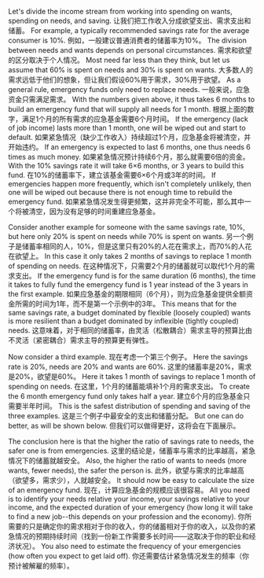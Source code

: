 Let's  divide  the  income  stream  from  working  into  spending  on  wants, spending on needs, and saving.
让我们把工作收入分成欲望支出、需求支出和储蓄。
For example, a typically recommended savings rate for  the  average  consumer  is  10%.
例如，一般建议普通消费者的储蓄率为10%。
The  division  between  needs  and  wants depends on personal circumstances.
需求和欲望的区分取决于个人情况。
Most need far less than they think, but let us assume that 60% is spent on needs and 30% is spent on wants.
大多数人的需求远低于他们的想象，但让我们假设60%用于需求，30%用于欲望。
As a general rule, emergency funds only need to replace needs.
一般来说，应急资金只需满足需求。
With the numbers given above, it thus takes 6 months to build an emergency fund that will supply all needs for 1 month.
根据上面的数字，满足1个月的所有需求的应急基金需要6个月时间。
If the emergency (lack of job income) lasts more than 1 month, one will be wiped out and start to default.
如果紧急情况（缺少工作收入）持续超过1个月，应急基金将被清空，并开始违约。
If an emergency is expected to last 6 months, one thus needs 6 times as much money.
如果紧急情况预计持续6个月，那么就需要6倍的资金。
With the 10% savings rate it will take 6×6  months,  or  3  years  to  build  this  fund.
在10%的储蓄率下，建立该基金需要6×6个月或3年的时间。
If  emergencies  happen  more frequently, which isn't completely unlikely, then one will be wiped out because there is not enough time to rebuild the emergency fund.
如果紧急情况发生得更频繁，这并非完全不可能，那么其中一个将被清空，因为没有足够的时间重建应急基金。

Consider another example for someone with the same savings rate, 10%, but here only 20% is spent on needs while 70% is spent on wants.
另一个例子是储蓄率相同的人，10%，但是这里只有20%的人花在需求上，而70%的人花在欲望上。
In this case it only takes  2  months  of  savings  to  replace  1  month  of  spending  on  needs.
在这种情况下，只需要2个月的储蓄就可以取代1个月的需求支出。
If  the emergency  fund  is  for  the  same  duration  (6  months),  the  time  it  takes  to  fully fund  the  emergency  fund  is  1  year  instead  of  the  3  years  in  the  first  example.
如果应急基金的期限相同（6个月），则为应急基金提供全额资金所需的时间为1年，而不是第一个示例中的3年。
This  means  that  for  the  same  savings  rate,  a  budget  dominated  by  flexible (loosely coupled) wants is more resilient than a budget dominated by inflexible (tightly coupled) needs.
这意味着，对于相同的储蓄率，由灵活（松散耦合）需求主导的预算比由不灵活（紧密耦合）需求主导的预算更有弹性。

Now consider a third example.
现在考虑一个第三个例子。
Here the savings rate is 20%, needs are 20% and  wants  are  60%.
这里的储蓄率是20%，需求是20%，欲望是60%。
Here  it  takes  1  month  of  savings  to  replace  1  month  of spending on needs.
在这里，1个月的储蓄能填补1个月的需求支出。
To create the 6 month emergency fund only takes half a year.
建立6个月的应急基金只需要半年时间。
This is the safest distribution of spending and saving of the three examples.
这是三个例子中最安全的支出和储蓄分配。
But one can do better, as will be shown below.
但我们可以做得更好，这将会在下面展示。

The conclusion here is that the higher the ratio of savings rate to needs, the safer one is from emergencies.
这里的结论是，储蓄率与需求的比率越高，紧急情况下的储蓄就越安全。
Also, the higher the ratio of wants to needs (more wants, fewer needs), the safer the person is.
此外，欲望与需求的比率越高（欲望多，需求少），人就越安全。
It should now be easy to calculate the  size  of  an  emergency  fund.
现在，计算应急基金的规模应该很容易。
All  you  need  is  to  identify  your  needs  relative your income, your savings relative to your income, and the expected duration of your emergency (how long it will take to find a new job--this depends on your profession  and  the  economy).
你所需要的只是确定你的需求相对于你的收入，你的储蓄相对于你的收入，以及你的紧急情况的预期持续时间（找到一份新工作需要多长时间——这取决于你的职业和经济状况）。
You  also  need  to  estimate  the  frequency  of  your emergencies (how often you expect to get laid off).
你还需要估计紧急情况发生的频率（你预计被解雇的频率）。